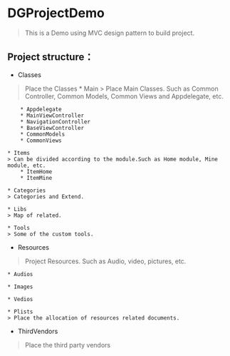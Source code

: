 # DGProjectDemo
> This is a Demo using MVC design pattern to build project.

## Project structure：

* Classes
> Place the Classes
	* Main
	> Place Main Classes. Such as Common Controller, Common Models, Common Views and Appdelegate, etc.
	
		* Appdelegate
		* MainViewController
		* NavigationController
		* BaseViewController
		* CommonModels
		* CommonViews

	* Items
	> Can be divided according to the module.Such as Home module, Mine module, etc.
		* ItemHome
		* ItemMine

	* Categories
	> Categories and Extend.
	
	* Libs
	> Map of related.
	
	* Tools
	> Some of the custom tools.
	
* Resources
> Project Resources. Such as Audio, video, pictures, etc.

	* Audios

	* Images

	* Vedios

	* Plists
	> Place the allocation of resources related documents.

* ThirdVendors
> Place the third party vendors